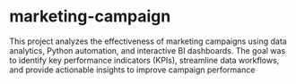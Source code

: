 # marketing-campaign
This project analyzes the effectiveness of marketing campaigns using data analytics, Python automation, and interactive BI dashboards. The goal was to identify key performance indicators (KPIs), streamline data workflows, and provide actionable insights to improve campaign performance
